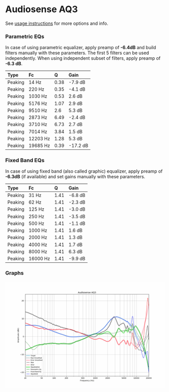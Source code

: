 # Audiosense AQ3
See [usage instructions](https://github.com/jaakkopasanen/AutoEq#usage) for more options and info.

### Parametric EQs
In case of using parametric equalizer, apply preamp of **-6.4dB** and build filters manually
with these parameters. The first 5 filters can be used independently.
When using independent subset of filters, apply preamp of **-6.3 dB**.

| Type    | Fc       |    Q | Gain     |
|:--------|:---------|:-----|:---------|
| Peaking | 14 Hz    | 0.38 | -7.9 dB  |
| Peaking | 220 Hz   | 0.35 | -4.1 dB  |
| Peaking | 1030 Hz  | 0.53 | 2.6 dB   |
| Peaking | 5176 Hz  | 1.07 | 2.9 dB   |
| Peaking | 9510 Hz  | 2.6  | 5.3 dB   |
| Peaking | 2873 Hz  | 6.49 | -2.4 dB  |
| Peaking | 3710 Hz  | 6.73 | 2.7 dB   |
| Peaking | 7014 Hz  | 3.84 | 1.5 dB   |
| Peaking | 12203 Hz | 1.28 | 5.3 dB   |
| Peaking | 19685 Hz | 0.39 | -17.2 dB |

### Fixed Band EQs
In case of using fixed band (also called graphic) equalizer, apply preamp of **-6.3dB**
(if available) and set gains manually with these parameters.

| Type    | Fc       |    Q | Gain    |
|:--------|:---------|:-----|:--------|
| Peaking | 31 Hz    | 1.41 | -6.8 dB |
| Peaking | 62 Hz    | 1.41 | -2.3 dB |
| Peaking | 125 Hz   | 1.41 | -3.0 dB |
| Peaking | 250 Hz   | 1.41 | -3.5 dB |
| Peaking | 500 Hz   | 1.41 | -1.1 dB |
| Peaking | 1000 Hz  | 1.41 | 1.6 dB  |
| Peaking | 2000 Hz  | 1.41 | 1.3 dB  |
| Peaking | 4000 Hz  | 1.41 | 1.7 dB  |
| Peaking | 8000 Hz  | 1.41 | 6.3 dB  |
| Peaking | 16000 Hz | 1.41 | -9.9 dB |

### Graphs
![](./Audiosense%20AQ3.png)
